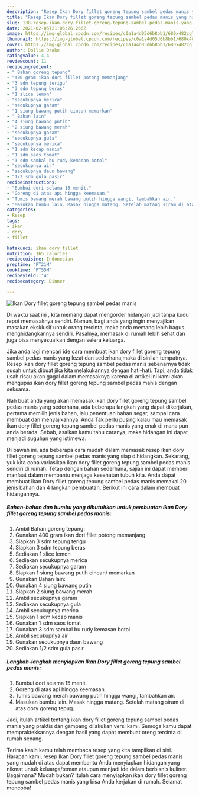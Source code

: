 ```yaml
---
description: "Resep Ikan Dory fillet goreng tepung sambel pedas manis yang nikmat Untuk Jualan"
title: "Resep Ikan Dory fillet goreng tepung sambel pedas manis yang nikmat Untuk Jualan"
slug: 138-resep-ikan-dory-fillet-goreng-tepung-sambel-pedas-manis-yang-nikmat-untuk-jualan
date: 2021-02-05T21:06:26.266Z
image: https://img-global.cpcdn.com/recipes/c0a1a4d05d6b8bb1/680x482cq70/ikan-dory-fillet-goreng-tepung-sambel-pedas-manis-foto-resep-utama.jpg
thumbnail: https://img-global.cpcdn.com/recipes/c0a1a4d05d6b8bb1/680x482cq70/ikan-dory-fillet-goreng-tepung-sambel-pedas-manis-foto-resep-utama.jpg
cover: https://img-global.cpcdn.com/recipes/c0a1a4d05d6b8bb1/680x482cq70/ikan-dory-fillet-goreng-tepung-sambel-pedas-manis-foto-resep-utama.jpg
author: Dollie Drake
ratingvalue: 4.4
reviewcount: 11
recipeingredient:
- " Bahan goreng tepung"
- "400 gram ikan dori fillet potong memanjang"
- "3 sdm tepung terigu"
- "3 sdm tepung beras"
- "1 slice lemon"
- "secukupnya merica"
- "secukupnya garam"
- "1 siung bawang putih cincan memarkan"
- " Bahan lain"
- "4 siung bawang putih"
- "2 siung bawang merah"
- "secukupnya garam"
- "secukupnya gula"
- "secukupnya merica"
- "1 sdm kecap manis"
- "1 sdm saos tomat"
- "3 sdm sambal bu rudy kemasan botol"
- "secukupnya air"
- "secukupnya daun bawang"
- "1/2 sdm gula pasir"
recipeinstructions:
- "Bumbui dori selama 15 menit."
- "Goreng di atas api hingga keemasan."
- "Tumis bawang merah bawang putih hingga wangi, tambahkan air."
- "Masukan bumbu lain. Masak hingga matang. Setelah matang siram di atas dory goreng tepug."
categories:
- Resep
tags:
- ikan
- dory
- fillet

katakunci: ikan dory fillet 
nutrition: 165 calories
recipecuisine: Indonesian
preptime: "PT21M"
cooktime: "PT55M"
recipeyield: "4"
recipecategory: Dinner

---
```



![Ikan Dory fillet goreng tepung sambel pedas manis](https://img-global.cpcdn.com/recipes/c0a1a4d05d6b8bb1/680x482cq70/ikan-dory-fillet-goreng-tepung-sambel-pedas-manis-foto-resep-utama.jpg)

Di waktu  saat ini , kita memang dapat mengorder hidangan jadi tanpa kudu repot memasaknya sendiri. Namun, bagi anda yang ingin menyajikan masakan eksklusif untuk orang tercinta, maka anda memang lebih bagus menghidangkannya sendiri. Pasalnya, memasak di rumah lebih sehat dan juga bisa menyesuaikan dengan selera keluarga.

Jika anda lagi mencari ide cara membuat ikan dory fillet goreng tepung sambel pedas manis yang lezat dan sederhana,maka di sinilah tempatnya. Resep ikan dory fillet goreng tepung sambel pedas manis  sebenarnya tidak susah untuk dibuat jika kita melakukannya dengan hati-hati. Tapi, anda tidak usah risau akan gagal dalam memasaknya 
karena di artikel ini kami akan mengupas ikan dory fillet goreng tepung sambel pedas manis dengan seksama.  



Nah buat anda yang akan memasak ikan dory fillet goreng tepung sambel pedas manis yang sederhana, ada beberapa langkah yang dapat dikerjakan, pertama memilih jenis bahan, lalu penentuan bahan segar, sampai cara membuat dan menyajikannya. Anda Tak perlu pusing kalau mau memasak ikan dory fillet goreng tepung sambel pedas manis yang enak di mana pun anda berada. Sebab, asalkan kamu  tahu caranya, maka hidangan ini dapat menjadi suguhan yang istimewa.

Di bawah ini, ada beberapa cara mudah dalam memasak resep ikan dory fillet goreng tepung sambel pedas manis yang siap dihidangkan. Sekarang, yuk kita coba variasikan ikan dory fillet goreng tepung sambel pedas manis sendiri di rumah. Tetap dengan bahan sederhana, sajian ini dapat memberi manfaat dalam membantu menjaga kesehatan tubuh kita. Anda dapat membuat Ikan Dory fillet goreng tepung sambel pedas manis memakai 20 jenis bahan dan 4 langkah pembuatan. Berikut ini cara dalam membuat hidangannya.

<!--inarticleads1-->

##### Bahan-bahan dan bumbu yang dibutuhkan untuk pembuatan Ikan Dory fillet goreng tepung sambel pedas manis:

1. Ambil  Bahan goreng tepung:
1. Gunakan 400 gram ikan dori fillet potong memanjang
1. Siapkan 3 sdm tepung terigu
1. Siapkan 3 sdm tepung beras
1. Sediakan 1 slice lemon
1. Sediakan secukupnya merica
1. Sediakan secukupnya garam
1. Siapkan 1 siung bawang putih cincan/ memarkan
1. Gunakan  Bahan lain:
1. Gunakan 4 siung bawang putih
1. Siapkan 2 siung bawang merah
1. Ambil secukupnya garam
1. Sediakan secukupnya gula
1. Ambil secukupnya merica
1. Siapkan 1 sdm kecap manis
1. Gunakan 1 sdm saos tomat
1. Gunakan 3 sdm sambal bu rudy kemasan botol
1. Ambil secukupnya air
1. Gunakan secukupnya daun bawang
1. Sediakan 1/2 sdm gula pasir




<!--inarticleads2-->

##### Langkah-langkah menyiapkan Ikan Dory fillet goreng tepung sambel pedas manis:

1. Bumbui dori selama 15 menit.
1. Goreng di atas api hingga keemasan.
1. Tumis bawang merah bawang putih hingga wangi, tambahkan air.
1. Masukan bumbu lain. Masak hingga matang. Setelah matang siram di atas dory goreng tepug.




Jadi, itulah artikel tentang  ikan dory fillet goreng tepung sambel pedas manis  yang praktis dan gampang dilakukan versi kami. Semoga kamu dapat mempraktekkannya dengan hasil yang dapat membuat oreng tercinta di rumah senang. 

Terima kasih kamu telah membaca resep yang kita tampilkan di sini. Harapan kami, resep  Ikan Dory fillet goreng tepung sambel pedas manis yang mudah di atas dapat membantu Anda menyiapkan hidangan yang nikmat untuk keluarga/teman ataupun menjadi ide dalam berbisnis kuliner. Bagaimana? Mudah bukan? Itulah cara menyiapkan ikan dory fillet goreng tepung sambel pedas manis yang bisa Anda kerjakan di rumah. Selamat mencoba!


